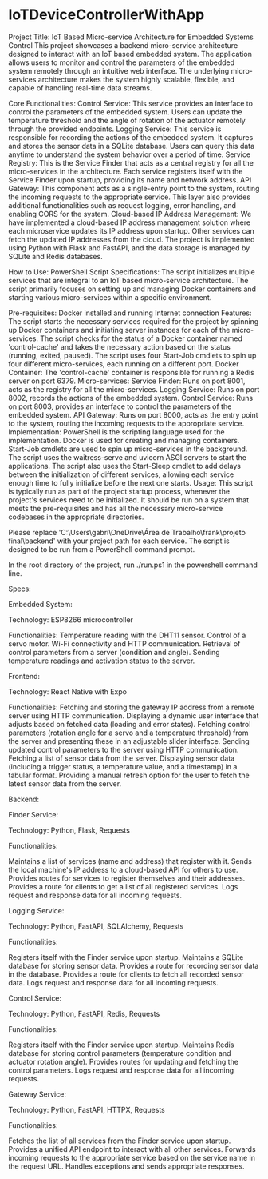 # IoTDeviceControllerWithApp

Project Title: IoT Based Micro-service Architecture for Embedded Systems Control
This project showcases a backend micro-service architecture designed to interact with an IoT based embedded system. The application allows users to monitor and control the parameters of the embedded system remotely through an intuitive web interface. The underlying micro-services architecture makes the system highly scalable, flexible, and capable of handling real-time data streams.



Core Functionalities:
Control Service: This service provides an interface to control the parameters of the embedded system. Users can update the temperature threshold and the angle of rotation of the actuator remotely through the provided endpoints.
Logging Service: This service is responsible for recording the actions of the embedded system. It captures and stores the sensor data in a SQLite database. Users can query this data anytime to understand the system behavior over a period of time.
Service Registry: This is the Service Finder that acts as a central registry for all the micro-services in the architecture. Each service registers itself with the Service Finder upon startup, providing its name and network address.
API Gateway: This component acts as a single-entry point to the system, routing the incoming requests to the appropriate service. This layer also provides additional functionalities such as request logging, error handling, and enabling CORS for the system.
Cloud-based IP Address Management: We have implemented a cloud-based IP address management solution where each microservice updates its IP address upon startup. Other services can fetch the updated IP addresses from the cloud.
The project is implemented using Python with Flask and FastAPI, and the data storage is managed by SQLite and Redis databases.



How to Use:
PowerShell Script Specifications:
The script initializes multiple services that are integral to an IoT based micro-service architecture. The script primarily focuses on setting up and managing Docker containers and starting various micro-services within a specific environment.

Pre-requisites:
Docker installed and running
Internet connection
Features:
The script starts the necessary services required for the project by spinning up Docker containers and initiating server instances for each of the micro-services.
The script checks for the status of a Docker container named 'control-cache' and takes the necessary action based on the status (running, exited, paused).
The script uses four Start-Job cmdlets to spin up four different micro-services, each running on a different port.
Docker Container:
The 'control-cache' container is responsible for running a Redis server on port 6379.
Micro-services:
Service Finder: Runs on port 8001, acts as the registry for all the micro-services.
Logging Service: Runs on port 8002, records the actions of the embedded system.
Control Service: Runs on port 8003, provides an interface to control the parameters of the embedded system.
API Gateway: Runs on port 8000, acts as the entry point to the system, routing the incoming requests to the appropriate service.
Implementation:
PowerShell is the scripting language used for the implementation.
Docker is used for creating and managing containers.
Start-Job cmdlets are used to spin up micro-services in the background.
The script uses the waitress-serve and uvicorn ASGI servers to start the applications.
The script also uses the Start-Sleep cmdlet to add delays between the initialization of different services, allowing each service enough time to fully initialize before the next one starts.
Usage:
This script is typically run as part of the project startup process, whenever the project's services need to be initialized. It should be run on a system that meets the pre-requisites and has all the necessary micro-service codebases in the appropriate directories.

Please replace 'C:\Users\gabri\OneDrive\Área de Trabalho\frank\projeto final\backend\' with your project path for each service. The script is designed to be run from a PowerShell command prompt.

In the root directory of the project, run ./run.ps1 in the powershell command line.



Specs:

Embedded System:

Technology: ESP8266 microcontroller

Functionalities:
Temperature reading with the DHT11 sensor.
Control of a servo motor.
Wi-Fi connectivity and HTTP communication.
Retrieval of control parameters from a server (condition and angle).
Sending temperature readings and activation status to the server.




Frontend:

Technology: React Native with Expo

Functionalities:
Fetching and storing the gateway IP address from a remote server using HTTP communication.
Displaying a dynamic user interface that adjusts based on fetched data (loading and error states).
Fetching control parameters (rotation angle for a servo and a temperature threshold) from the server and presenting these in an adjustable slider interface.
Sending updated control parameters to the server using HTTP communication.
Fetching a list of sensor data from the server.
Displaying sensor data (including a trigger status, a temperature value, and a timestamp) in a tabular format.
Providing a manual refresh option for the user to fetch the latest sensor data from the server.




Backend:


Finder Service:

Technology: Python, Flask, Requests

Functionalities:

Maintains a list of services (name and address) that register with it.
Sends the local machine's IP address to a cloud-based API for others to use.
Provides routes for services to register themselves and their addresses.
Provides a route for clients to get a list of all registered services.
Logs request and response data for all incoming requests.


Logging Service:

Technology: Python, FastAPI, SQLAlchemy, Requests

Functionalities:

Registers itself with the Finder service upon startup.
Maintains a SQLite database for storing sensor data.
Provides a route for recording sensor data in the database.
Provides a route for clients to fetch all recorded sensor data.
Logs request and response data for all incoming requests.


Control Service:

Technology: Python, FastAPI, Redis, Requests

Functionalities:

Registers itself with the Finder service upon startup.
Maintains Redis database for storing control parameters (temperature condition and actuator rotation angle).
Provides routes for updating and fetching the control parameters.
Logs request and response data for all incoming requests.


Gateway Service:

Technology: Python, FastAPI, HTTPX, Requests

Functionalities:

Fetches the list of all services from the Finder service upon startup.
Provides a unified API endpoint to interact with all other services.
Forwards incoming requests to the appropriate service based on the service name in the request URL.
Handles exceptions and sends appropriate responses.
